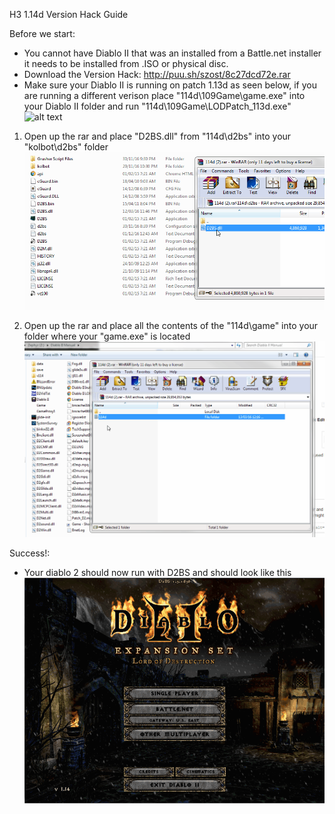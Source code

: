 H3
1.14d Version Hack Guide

Before we start:
 - You cannot have Diablo II that was an installed from a Battle.net installer it needs to be installed from .ISO or physical disc.
 - Download the Version Hack: http://puu.sh/szost/8c27dcd72e.rar
 - Make sure your Diablo II is running on patch 1.13d as seen below, if you are running a different verison place "114d\109Game\game.exe" into your Diablo II folder
 	and run "114d\109Game\LODPatch_113d.exe"
![alt text](http://puu.sh/szo8z/93a94d7464.jpg "Logo Title Text 1")

1) Open up the rar and place "D2BS.dll" from "114d\d2bs" into your "kolbot\d2bs" folder
![alt text](https://github.com/DetectiveSquirrel/Version-Hack-Guide-1.14d/blob/master/d2bs-replace.gif "Logo Title Text 1")

2) Open up the rar and place all the contents of the "114d\game" into your folder where your "game.exe" is located
![alt text](https://github.com/DetectiveSquirrel/Version-Hack-Guide-1.14d/blob/master/diablo2-replace.gif "Logo Title Text 1")


Success!:
 - Your diablo 2 should now run with D2BS and should look like this
![alt text](https://github.com/DetectiveSquirrel/Version-Hack-Guide-1.14d/blob/master/versionhack-done.gif "Logo Title Text 1")
